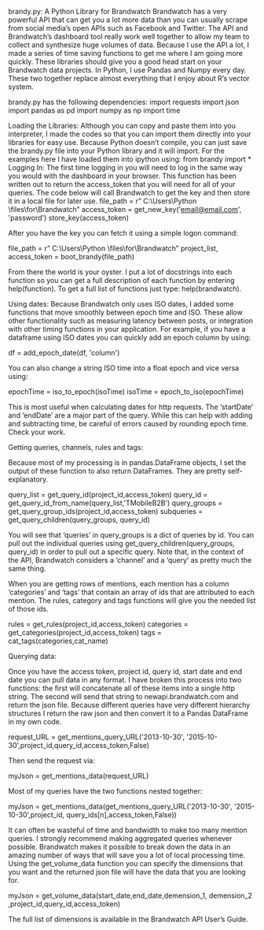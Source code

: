 brandy.py: A Python Library for Brandwatch
Brandwatch has a very powerful API that can get you a lot more data than you can usually scrape from social media’s open APIs such as Facebook and Twitter. The API and Brandwatch’s dashboard tool really work well together to allow my team to collect and synthesize huge volumes of data. Because I use the API a lot, I made a series of time saving functions to get me where I am going more quickly. These libraries should give you a good head start on your Brandwatch data projects. 
In Python, I use Pandas and Numpy every day. These two together replace almost everything that I enjoy about R’s vector system. 

brandy.py has the following dependencies:
import requests
import json
import pandas as pd
import numpy as np
import time

Loading the Libraries:
Although you can copy and paste them into you interpreter, I made the codes so that you can import them directly into your libraries for easy use. Because Python doesn’t compile, you can just save the brandy.py file into your Python library and it will import. For the examples here I have loaded them into ipython using:
from brandy import *
Logging In:
The first time logging in you will need to log in the same way you would with the dashboard in your browser.  This function has been written out to return the access_token that you will need for all of your queries. The code below will call Brandwatch to get the key and then store it in a local file for later use. 
file_path = r” C:\Users\Python \files\for\Brandwatch”
access_token = get_new_key('email@email.com', 'password')
store_key(access_token)

After you have the key you can fetch it using a simple logon command:

file_path = r” C:\Users\Python \files\for\Brandwatch”
project_list, access_token = boot_brandy(file_path)

From there the world is your oyster.  I put a lot of docstrings into each function so you can get a full description of each function by entering help(function). To get a full list of functions just type: help(brandwatch).

Using dates:
Because Brandwatch only uses ISO dates, I added some functions that move smoothly between epoch time and ISO. These allow other functionality such as measuring latency between posts, or integration with other timing functions in your application. For example, if you have a dataframe using ISO dates you can quickly add an epoch column by using:

df = add_epoch_date(df, 'column')

You can also change a string ISO time into a float epoch and vice versa using:

epochTime = iso_to_epoch(isoTime)
isoTime = epoch_to_iso(epochTime)

This is most useful when calculating dates for http requests. The ‘startDate’ and ‘endDate’ are a major part of the query. While this can help with adding and subtracting time, be careful of errors caused by rounding epoch time. Check your work.

Getting queries, channels, rules and tags: 

Because most of my processing is in pandas.DataFrame objects, I set the output of these function to also return DataFrames. They are pretty self-explanatory. 

query_list = get_query_id(project_id,access_token)
query_id = get_query_id_from_name(query_list,'TMobileB2B')
query_groups = get_query_group_ids(project_id,access_token)
subqueries = get_query_children(query_groups, query_id)

You will see that ‘queries’ in query_groups is a dict of queries by id. You can pull out the individual queries using get_query_children(query_groups, query_id) in order to pull out a specific query. Note that, in the context of the API, Brandwatch considers a ‘channel’ and a ‘query’ as pretty much the same thing. 

When you are getting rows of mentions, each mention has a column ‘categories’ and ‘tags’ that contain an array of ids that are attributed to each mention. The rules, category and tags functions will give you the needed list of those ids. 

rules = get_rules(project_id,access_token)
categories = get_categories(project_id,access_token)
tags = cat_tags(categories,cat_name)

Querying data:

Once you have the access token, project id, query id, start date and end date you can pull data in any format. I have broken this process into two functions: the first will concatenate all of these items into a single http string. The second will send that string to newapi.brandwatch.com and return the json file. Because different queries have very different hierarchy structures I return the raw json and then convert it to a Pandas DataFrame in my own code. 

request_URL = get_mentions_query_URL('2013-10-30', '2015-10-30',project_id,query_id,access_token,False)

Then send the request via:

myJson = get_mentions_data(request_URL)

Most of my queries have the two functions nested together:

myJson = get_mentions_data(get_mentions_query_URL('2013-10-30', '2015-10-30',project_id, query_ids[n],access_token,False))

It can often be wasteful of time and bandwidth to make too many mention queries. I strongly recommend making aggregated queries whenever possible. Brandwatch makes it possible to break down the data in an amazing number of ways that will save you a lot of local processing time.  Using the get_volume_data function you can specify the dimensions that you want and the returned json file will have the data that you are looking for. 

myJson = get_volume_data(start_date,end_date,demension_1, demension_2 ,project_id,query_id,access_token)

The full list of dimensions is available in the Brandwatch API User’s Guide.
